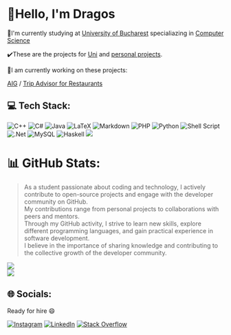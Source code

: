 # 👋Hello, I'm Dragos
📖I'm currently studying at [University of Bucharest](https://unibuc.ro) specialiazing in [Computer Science](https://fmi.unibuc.ro)

✔️These are the projects for [Uni](https://github.com/drasolo/Uni-projects) and [personal projects](https://github.com/drasolo/Personal-Projects).

📝I am currently working on these projects:

[AIG](https://github.com/drasolo/AIP) /
[Trip Advisor for Restaurants](https://github.com/drasolo/Trip_Advisor_Restaurants)


## 💻 Tech Stack:
![C++](https://img.shields.io/badge/c++-%2300599C.svg?style=flat&logo=c%2B%2B&logoColor=white) ![C#](https://img.shields.io/badge/c%23-%23239120.svg?style=flat&logo=csharp&logoColor=white) ![Java](https://img.shields.io/badge/java-%23ED8B00.svg?style=flat&logo=openjdk&logoColor=white) ![LaTeX](https://img.shields.io/badge/latex-%23008080.svg?style=flat&logo=latex&logoColor=white) ![Markdown](https://img.shields.io/badge/markdown-%23000000.svg?style=flat&logo=markdown&logoColor=white) ![PHP](https://img.shields.io/badge/php-%23777BB4.svg?style=flat&logo=php&logoColor=white) ![Python](https://img.shields.io/badge/python-3670A0?style=flat&logo=python&logoColor=ffdd54) ![Shell Script](https://img.shields.io/badge/shell_script-%23121011.svg?style=flat&logo=gnu-bash&logoColor=white) ![.Net](https://img.shields.io/badge/.NET-5C2D91?style=flat&logo=.net&logoColor=white) ![MySQL](https://img.shields.io/badge/mysql-%2300000f.svg?style=flat&logo=mysql&logoColor=white) ![Haskell](https://img.shields.io/badge/Haskell-5e5086?style=flat&logo=haskell&logoColor=white)
![](https://github-readme-stats.vercel.app/api/top-langs/?username=drasolo&theme=graywhite&hide_border=false&include_all_commits=false&count_private=false&layout=compact)


# 📊 GitHub Stats:
>As a student passionate about coding and technology, I actively contribute to open-source projects and engage with the developer community on GitHub.</br>
>My contributions range from personal projects to collaborations with peers and mentors.</br>
>Through my GitHub activity, I strive to learn new skills, explore different programming languages, and gain practical experience in software development.</br>
>I believe in the importance of sharing knowledge and contributing to the collective growth of the developer community.</br>

![](https://github-readme-stats.vercel.app/api?username=drasolo&theme=graywhite&hide_border=false&include_all_commits=false&count_private=false)<br/>
![](https://github-readme-streak-stats.herokuapp.com/?user=drasolo&theme=graywhite&hide_border=false)<br/>

## 🌐 Socials:

Ready for hire 😄

[![Instagram](https://img.shields.io/badge/Instagram-%23E4405F.svg?logo=Instagram&logoColor=white)](https://instagram.com/dra_solo) [![LinkedIn](https://img.shields.io/badge/LinkedIn-%230077B5.svg?logo=linkedin&logoColor=white)](https://linkedin.com/in/dragos-solomon-46146b256) [![Stack Overflow](https://img.shields.io/badge/-Stackoverflow-FE7A16?logo=stack-overflow&logoColor=white)](https://stackoverflow.com/users/user:11072159) 

<!-- Proudly created with GPRM ( https://gprm.itsvg.in ) -->
